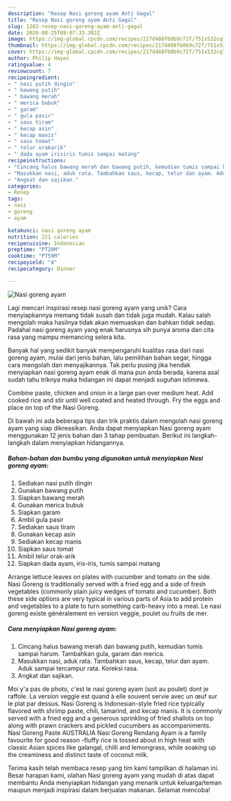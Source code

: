 ```yaml
---
description: "Resep Nasi goreng ayam Anti Gagal"
title: "Resep Nasi goreng ayam Anti Gagal"
slug: 1282-resep-nasi-goreng-ayam-anti-gagal
date: 2020-08-25T09:07:33.302Z
image: https://img-global.cpcdn.com/recipes/217d488fb0b9c72f/751x532cq70/nasi-goreng-ayam-foto-resep-utama.jpg
thumbnail: https://img-global.cpcdn.com/recipes/217d488fb0b9c72f/751x532cq70/nasi-goreng-ayam-foto-resep-utama.jpg
cover: https://img-global.cpcdn.com/recipes/217d488fb0b9c72f/751x532cq70/nasi-goreng-ayam-foto-resep-utama.jpg
author: Philip Hayes
ratingvalue: 4
reviewcount: 7
recipeingredient:
- " nasi putih dingin"
- " bawang putih"
- " bawang merah"
- " merica bubuk"
- " garam"
- " gula pasir"
- " saus tiram"
- " kecap asin"
- " kecap manis"
- " saus tomat"
- " telur orakarik"
- " dada ayam irisiris tumis sampai matang"
recipeinstructions:
- "Cincang halus bawang merah dan bawang putih, kemudian tumis sampai harum. Tambahkan gula, garam dan merica."
- "Masukkan nasi, aduk rata. Tambahkan saus, kecap, telur dan ayam. Aduk sampai tercampur rata. Koreksi rasa."
- "Angkat dan sajikan."
categories:
- Resep
tags:
- nasi
- goreng
- ayam

katakunci: nasi goreng ayam 
nutrition: 221 calories
recipecuisine: Indonesian
preptime: "PT20M"
cooktime: "PT59M"
recipeyield: "4"
recipecategory: Dinner

---
```



![Nasi goreng ayam](https://img-global.cpcdn.com/recipes/217d488fb0b9c72f/751x532cq70/nasi-goreng-ayam-foto-resep-utama.jpg)

Lagi mencari inspirasi resep nasi goreng ayam yang unik? Cara menyiapkannya memang tidak susah dan tidak juga mudah. Kalau salah mengolah maka hasilnya tidak akan memuaskan dan bahkan tidak sedap. Padahal nasi goreng ayam yang enak harusnya sih punya aroma dan cita rasa yang mampu memancing selera kita.

Banyak hal yang sedikit banyak mempengaruhi kualitas rasa dari nasi goreng ayam, mulai dari jenis bahan, lalu pemilihan bahan segar, hingga cara mengolah dan menyajikannya. Tak perlu pusing jika hendak menyiapkan nasi goreng ayam enak di mana pun anda berada, karena asal sudah tahu triknya maka hidangan ini dapat menjadi suguhan istimewa.

Combine paste, chicken and onion in a large pan over medium heat. Add cooked rice and stir until well coated and heated through. Fry the eggs and place on top of the Nasi Goreng.


Di bawah ini ada beberapa tips dan trik praktis dalam mengolah nasi goreng ayam yang siap dikreasikan. Anda dapat menyiapkan Nasi goreng ayam menggunakan 12 jenis bahan dan 3 tahap pembuatan. Berikut ini langkah-langkah dalam menyiapkan hidangannya.

<!--inarticleads1-->

##### Bahan-bahan dan bumbu yang digunakan untuk menyiapkan Nasi goreng ayam:

1. Sediakan  nasi putih dingin
1. Gunakan  bawang putih
1. Siapkan  bawang merah
1. Gunakan  merica bubuk
1. Siapkan  garam
1. Ambil  gula pasir
1. Sediakan  saus tiram
1. Gunakan  kecap asin
1. Sediakan  kecap manis
1. Siapkan  saus tomat
1. Ambil  telur orak-arik
1. Siapkan  dada ayam, iris-iris, tumis sampai matang


Arrange lettuce leaves on plates with cucumber and tomato on the side. Nasi Goreng is traditionally served with a fried egg and a side of fresh vegetables (commonly plain juicy wedges of tomato and cucumber). Both these side options are very typical in various parts of Asia to add protein and vegetables to a plate to turn something carb-heavy into a meal. Le nasi goreng existe généralement en version veggie, poulet ou fruits de mer. 

<!--inarticleads2-->

##### Cara menyiapkan Nasi goreng ayam:

1. Cincang halus bawang merah dan bawang putih, kemudian tumis sampai harum. Tambahkan gula, garam dan merica.
1. Masukkan nasi, aduk rata. Tambahkan saus, kecap, telur dan ayam. Aduk sampai tercampur rata. Koreksi rasa.
1. Angkat dan sajikan.


Moi y&#39;a pas de photo, c&#39;est le nasi goreng ayam (soit au poulet) dont je raffole. La version veggie est quand à elle souvent servie avec un œuf sur le plat par dessus. Nasi Goreng is Indonesian-style fried rice typically flavored with shrimp paste, chili, tamarind, and kecap manis. It is commonly served with a fried egg and a generous sprinkling of fried shallots on top along with prawn crackers and pickled cucumbers as accompaniments. Nasi Goreng Paste AUSTRALIA Nasi Goreng Rendang Ayam is a family favourite for good reason -fluffy rice is tossed about in high heat with classic Asian spices like galangal, chilli and lemongrass, while soaking up the creaminess and distinct taste of coconut milk. 

Terima kasih telah membaca resep yang tim kami tampilkan di halaman ini. Besar harapan kami, olahan Nasi goreng ayam yang mudah di atas dapat membantu Anda menyiapkan hidangan yang menarik untuk keluarga/teman maupun menjadi inspirasi dalam berjualan makanan. Selamat mencoba!
